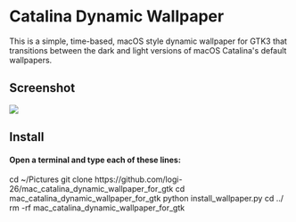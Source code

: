 <h1>Catalina Dynamic Wallpaper</h2>
This is a simple, time-based, macOS style dynamic wallpaper for GTK3 that transitions between the dark and light versions of macOS Catalina's default wallpapers.
<h2>Screenshot</h2>

<img src="https://github.com/caglarturali/catalina-dynamic-wallpaper/blob/master/screenshots/screenshot.gif"> 

<h2>Install</h2>
<h4>Open a terminal and type each of these lines:</h4>
cd ~/Pictures
git clone https://github.com/logi-26/mac_catalina_dynamic_wallpaper_for_gtk
cd mac_catalina_dynamic_wallpaper_for_gtk
python install_wallpaper.py
cd ../
rm -rf mac_catalina_dynamic_wallpaper_for_gtk
